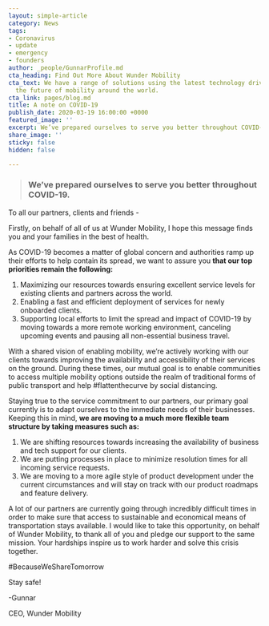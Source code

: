 ```yaml
---
layout: simple-article
category: News
tags:
- Coronavirus
- update
- emergency
- founders
author: _people/GunnarProfile.md
cta_heading: Find Out More About Wunder Mobility
cta_text: We have a range of solutions using the latest technology driving forward
  the future of mobility around the world.
cta_link: pages/blog.md
title: A note on COVID-19
publish_date: 2020-03-19 16:00:00 +0000
featured_image: ''
excerpt: We’ve prepared ourselves to serve you better throughout COVID-19.
share_image: ''
sticky: false
hidden: false

---
```


> ### We’ve prepared ourselves to serve you better throughout COVID-19.

To all our partners, clients and friends -

Firstly, on behalf of all of us at Wunder Mobility, I hope this message finds you and your families in the best of health.

As COVID-19 becomes a matter of global concern and authorities ramp up their efforts to help contain its spread, we want to assure you **that our top priorities remain the following:**

1. Maximizing our resources towards ensuring excellent service levels for existing clients and partners across the world.
2. Enabling a fast and efficient deployment of services for newly onboarded clients.
3. Supporting local efforts to limit the spread and impact of COVID-19 by moving towards a more remote working environment, canceling upcoming events and pausing all non-essential business travel.

With a shared vision of enabling mobility, we’re actively working with our clients towards improving the availability and accessibility of their services on the ground. During these times, our mutual goal is to enable communities to access multiple mobility options outside the realm of traditional forms of public transport and help #flattenthecurve by social distancing.

Staying true to the service commitment to our partners, our primary goal currently is to adapt ourselves to the immediate needs of their businesses. Keeping this in mind, **we are moving to a much more flexible team structure by taking measures such as:**

1. We are shifting resources towards increasing the availability of business and tech support for our clients.
2. We are putting processes in place to minimize resolution times for all incoming service requests.
3. We are moving to a more agile style of product development under the current circumstances and will stay on track with our product roadmaps and feature delivery.

A lot of our partners are currently going through incredibly difficult times in order to make sure that access to sustainable and economical means of transportation stays available. I would like to take this opportunity, on behalf of Wunder Mobility, to thank all of you and pledge our support to the same mission. Your hardships inspire us to work harder and solve this crisis together.

\#BecauseWeShareTomorrow

Stay safe!

\-Gunnar

CEO, Wunder Mobility